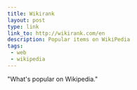 ```yaml
---
title: Wikirank
layout: post
type: link
link_to: http://wikirank.com/en
description: Popular items on WikiPedia
tags:
 - web
 - wikipedia
---
```

"What's popular on Wikipedia."